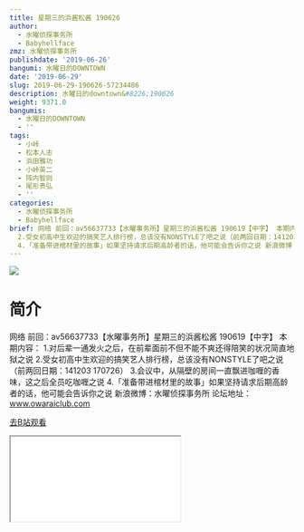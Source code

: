 ```yaml
---
title: 星期三的浜酱松酱 190626
author:
  - 水曜侦探事务所
  - Babyhellface
zmz: 水曜侦探事务所
publishdate: '2019-06-26'
bangumi: 水曜日的DOWNTOWN
date: '2019-06-29'
slug: 2019-06-29-190626-57234486
description: 水曜日的downtown&#8226;190626
weight: 9371.0
bangumis:
  - 水曜日的DOWNTOWN
  - ''
tags:
  - 小峠
  - 松本人志
  - 浜田雅功
  - 小峠英二
  - 阵内智则
  - 尾形贵弘
  - ''
categories:
  - 水曜侦探事务所
  - Babyhellface
brief: 网络 前回：av56637733【水曜事务所】星期三的浜酱松酱 190619【中字】 本期内容： 1.对后辈一通发火之后，在前辈面前不但不能不爽还得陪笑的状况简直地狱之说
  2.受女初高中生欢迎的搞笑艺人排行榜，总该没有NONSTYLE了吧之说（前两回日期：141203 170726） 3.会议中，从隔壁的房间一直飘进咖喱的香味，这之后全员吃咖喱之说
  4.「准备带进棺材里的故事」如果坚持请求后期高龄者的话，他可能会告诉你之说 新浪微博：水曜侦探事务所 论坛地址：www.owaraiclub.com
---
```

![](https://raw.githubusercontent.com/tcgriffith/owaraisite/master/static/tmpimg/7de810c472774522a927afb59037405a3b96374d.jpg.480.jpg)
# 简介  
网络
前回：av56637733【水曜事务所】星期三的浜酱松酱 190619【中字】
本期内容：
1.对后辈一通发火之后，在前辈面前不但不能不爽还得陪笑的状况简直地狱之说
2.受女初高中生欢迎的搞笑艺人排行榜，总该没有NONSTYLE了吧之说（前两回日期：141203 170726）
3.会议中，从隔壁的房间一直飘进咖喱的香味，这之后全员吃咖喱之说
4.「准备带进棺材里的故事」如果坚持请求后期高龄者的话，他可能会告诉你之说
新浪微博：水曜侦探事务所 论坛地址：www.owaraiclub.com  

[去B站观看](https://www.bilibili.com/video/av57234486/)
<div class ="resp-container"><iframe class="testiframe" src="//player.bilibili.com/player.html?aid=57234486"", scrolling="no", allowfullscreen="true" > </iframe></div> 
